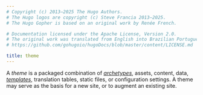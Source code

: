 ```yaml
---
# Copyright (c) 2013–2025 The Hugo Authors.
# The Hugo logos are copyright (c) Steve Francia 2013–2025.
# The Hugo Gopher is based on an original work by Renée French.

# Documentation licensed under the Apache License, Version 2.0.
# The original work was translated from English into Brazilian Portuguese.
# https://github.com/gohugoio/hugoDocs/blob/master/content/LICENSE.md

title: theme
---
```


A _theme_ is a packaged combination of [_archetypes_](g), assets, content, data, [_templates_](g), translation tables, static files, or configuration settings. A theme may serve as the basis for a new site, or to augment an existing site.
